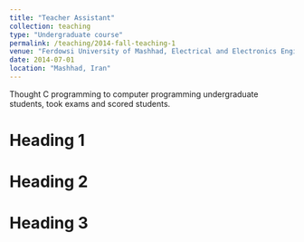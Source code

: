 ```yaml
---
title: "Teacher Assistant"
collection: teaching
type: "Undergraduate course"
permalink: /teaching/2014-fall-teaching-1
venue: "Ferdowsi University of Mashhad, Electrical and Electronics Engineering"
date: 2014-07-01
location: "Mashhad, Iran"
---
```


Thought C programming to computer programming undergraduate students, took exams and scored students.

Heading 1
======

Heading 2
======

Heading 3
======